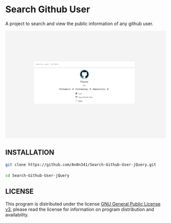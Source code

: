 # Search Github User

A project to search and view the public information of any github user.

![presentation_image](search.png)

## INSTALLATION

```sh
git clone https://github.com/An0n341/Search-Github-User-jQuery.git

cd Search-Github-User-jQuery
```

## LICENSE

This program is distributed under the license [GNU General Public License v3](LICENSE), please read the license for information on program distribution and availability.
